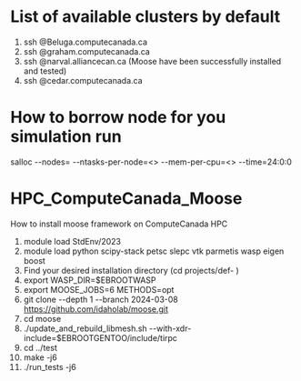 # List of available clusters by default
1. ssh <username>@Beluga.computecanada.ca
2. ssh <username>@graham.computecanada.ca
3. ssh <username>@narval.alliancecan.ca (Moose have been successfully installed and tested)
5. ssh <username>@cedar.computecanada.ca

# How to borrow node for you simulation run
salloc --nodes=<number of nodes needed> --ntasks-per-node=<> --mem-per-cpu=<> --time=24:0:0

# HPC_ComputeCanada_Moose
How to install moose framework on ComputeCanada HPC

1. module load StdEnv/2023
2. module load python scipy-stack petsc slepc vtk parmetis wasp eigen boost
3. Find your desired installation directory (cd projects/def- )
4. export WASP_DIR=$EBROOTWASP
5. export MOOSE_JOBS=6 METHODS=opt
6. git clone --depth 1 --branch 2024-03-08 https://github.com/idaholab/moose.git
7. cd moose
8. ./update_and_rebuild_libmesh.sh --with-xdr-include=$EBROOTGENTOO/include/tirpc
9. cd ../test
10. make -j6
11. ./run_tests -j6
